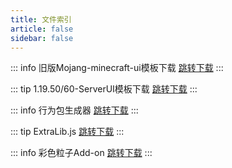 ```yaml
---
title: 文件索引
article: false
sidebar: false
---
```

::: info 旧版Mojang-minecraft-ui模板下载
[跳转下载](https://my-blog-1311684959.cos.ap-nanjing.myqcloud.com/GameTest.mcpack)
:::

::: tip 1.19.50/60-ServerUI模板下载
[跳转下载](https://my-blog-1311684959.cos.ap-nanjing.myqcloud.com/UI-Example.mcpack)
:::

::: info 行为包生成器
[跳转下载](https://my-blog-1311684959.cos.ap-nanjing.myqcloud.com/generater.zip)
:::

::: tip ExtraLib.js
[跳转下载](https://my-blog-1311684959.cos.ap-nanjing.myqcloud.com/extraLib.js)
:::

::: info 彩色粒子Add-on
[跳转下载](https://my-blog-1311684959.cos.ap-nanjing.myqcloud.com/ColorfulParticle.mcaddon)
:::